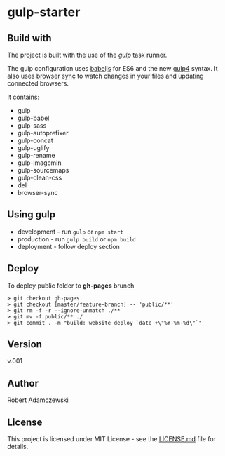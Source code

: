 # gulp-starter

## Build with

The project is built with the use of the _gulp_ task runner.

The gulp configuration uses [babeljs](https://babeljs.io/) for ES6 and the new [gulp4](https://gulpjs.com/) syntax. It also uses [browser sync](https://www.browsersync.io/) to watch changes in your files and updating connected browsers.

It contains:

- gulp
- gulp-babel
- gulp-sass
- gulp-autoprefixer
- gulp-concat
- gulp-uglify
- gulp-rename
- gulp-imagemin
- gulp-sourcemaps
- gulp-clean-css
- del
- browser-sync

## Using gulp

- development - run `gulp` or `npm start`
- production - run `gulp build` or `npm build`
- deployment - follow deploy section

## Deploy

To deploy public folder to **gh-pages** brunch

```git
> git checkout gh-pages
> git checkout [master/feature-branch] -- 'public/**'
> git rm -f -r --ignore-unmatch ./**
> git mv -f public/** ./
> git commit . -m "build: website deploy `date +\"%Y-%m-%d\"`"
```

## Version

v.001

## Author

Robert Adamczewski

## License

This project is licensed under MIT License - see the [LICENSE.md](./LICENSE.md) file for details.
